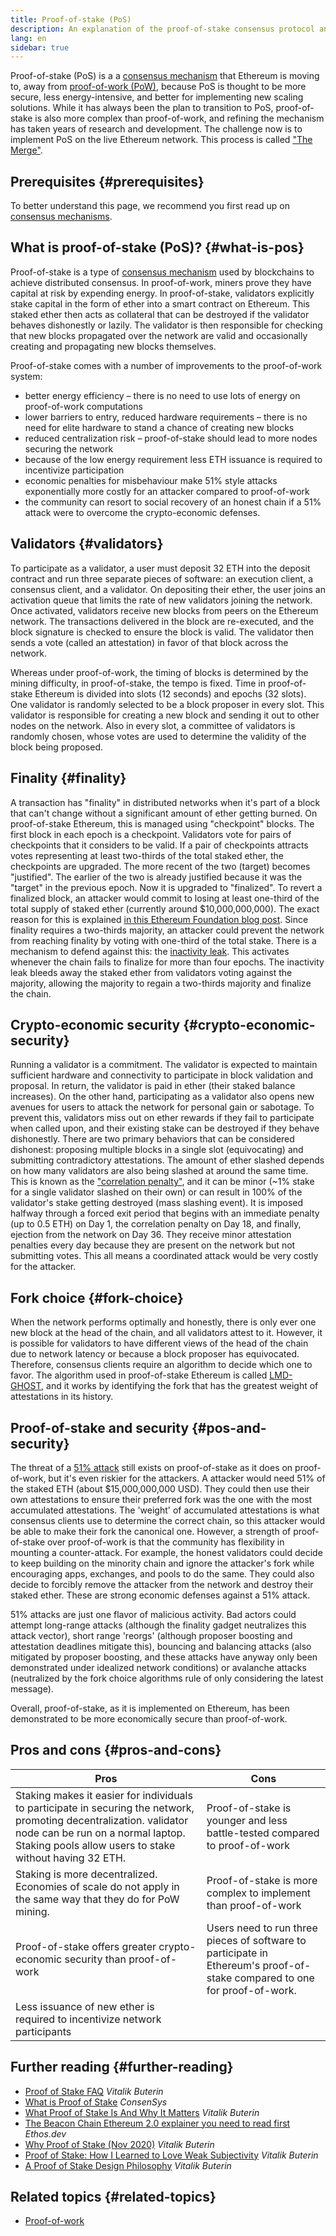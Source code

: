 ```yaml
---
title: Proof-of-stake (PoS)
description: An explanation of the proof-of-stake consensus protocol and its role in Ethereum.
lang: en
sidebar: true
---
```


Proof-of-stake (PoS) is a a [consensus mechanism](/developers/docs/consensus-mechanisms/) that Ethereum is moving to, away from [proof-of-work (PoW)](/developers/docs/consensus-mechanisms/pow/), because PoS is thought to be more secure, less energy-intensive, and better for implementing new scaling solutions. While it has always been the plan to transition to PoS, proof-of-stake is also more complex than proof-of-work, and refining the mechanism has taken years of research and development. The challenge now is to implement PoS on the live Ethereum network. This process is called ["The Merge"](/upgrades/merge/).

## Prerequisites {#prerequisites}

To better understand this page, we recommend you first read up on [consensus mechanisms](/developers/docs/consensus-mechanisms/).

## What is proof-of-stake (PoS)? {#what-is-pos}

Proof-of-stake is a type of [consensus mechanism](/developers/docs/consensus-mechanisms/) used by blockchains to achieve distributed consensus. In proof-of-work, miners prove they have capital at risk by expending energy. In proof-of-stake, validators explicitly stake capital in the form of ether into a smart contract on Ethereum. This staked ether then acts as collateral that can be destroyed if the validator behaves dishonestly or lazily. The validator is then responsible for checking that new blocks propagated over the network are valid and occasionally creating and propagating new blocks themselves.

Proof-of-stake comes with a number of improvements to the proof-of-work system:

- better energy efficiency – there is no need to use lots of energy on proof-of-work computations
- lower barriers to entry, reduced hardware requirements – there is no need for elite hardware to stand a chance of creating new blocks
- reduced centralization risk – proof-of-stake should lead to more nodes securing the network
- because of the low energy requirement less ETH issuance is required to incentivize participation
- economic penalties for misbehaviour make 51% style attacks exponentially more costly for an attacker compared to proof-of-work
- the community can resort to social recovery of an honest chain if a 51% attack were to overcome the crypto-economic defenses.

## Validators {#validators}

To participate as a validator, a user must deposit 32 ETH into the deposit contract and run three separate pieces of software: an execution client, a consensus client, and a validator. On depositing their ether, the user joins an activation queue that limits the rate of new validators joining the network. Once activated, validators receive new blocks from peers on the Ethereum network. The transactions delivered in the block are re-executed, and the block signature is checked to ensure the block is valid. The validator then sends a vote (called an attestation) in favor of that block across the network.

Whereas under proof-of-work, the timing of blocks is determined by the mining difficulty, in proof-of-stake, the tempo is fixed. Time in proof-of-stake Ethereum is divided into slots (12 seconds) and epochs (32 slots). One validator is randomly selected to be a block proposer in every slot. This validator is responsible for creating a new block and sending it out to other nodes on the network. Also in every slot, a committee of validators is randomly chosen, whose votes are used to determine the validity of the block being proposed.

## Finality {#finality}

A transaction has "finality" in distributed networks when it's part of a block that can't change without a significant amount of ether getting burned. On proof-of-stake Ethereum, this is managed using "checkpoint" blocks. The first block in each epoch is a checkpoint. Validators vote for pairs of checkpoints that it considers to be valid. If a pair of checkpoints attracts votes representing at least two-thirds of the total staked ether, the checkpoints are upgraded. The more recent of the two (target) becomes "justified". The earlier of the two is already justified because it was the "target" in the previous epoch. Now it is upgraded to "finalized". To revert a finalized block, an attacker would commit to losing at least one-third of the total supply of staked ether (currently around $10,000,000,000). The exact reason for this is explained [in this Ethereum Foundation blog post](https://blog.ethereum.org/2016/05/09/on-settlement-finality/). Since finality requires a two-thirds majority, an attacker could prevent the network from reaching finality by voting with one-third of the total stake. There is a mechanism to defend against this: the [inactivity leak](https://arxiv.org/pdf/2003.03052.pdf). This activates whenever the chain fails to finalize for more than four epochs. The inactivity leak bleeds away the staked ether from validators voting against the majority, allowing the majority to regain a two-thirds majority and finalize the chain.

## Crypto-economic security {#crypto-economic-security}

Running a validator is a commitment. The validator is expected to maintain sufficient hardware and connectivity to participate in block validation and proposal. In return, the validator is paid in ether (their staked balance increases). On the other hand, participating as a validator also opens new avenues for users to attack the network for personal gain or sabotage. To prevent this, validators miss out on ether rewards if they fail to participate when called upon, and their existing stake can be destroyed if they behave dishonestly. There are two primary behaviors that can be considered dishonest: proposing multiple blocks in a single slot (equivocating) and submitting contradictory attestations. The amount of ether slashed depends on how many validators are also being slashed at around the same time. This is known as the ["correlation penalty"](https://arxiv.org/pdf/2003.03052.pdf), and it can be minor (~1% stake for a single validator slashed on their own) or can result in 100% of the validator's stake getting destroyed (mass slashing event). It is imposed halfway through a forced exit period that begins with an immediate penalty (up to 0.5 ETH) on Day 1, the correlation penalty on Day 18, and finally, ejection from the network on Day 36. They receive minor attestation penalties every day because they are present on the network but not submitting votes. This all means a coordinated attack would be very costly for the attacker.

## Fork choice {#fork-choice}

When the network performs optimally and honestly, there is only ever one new block at the head of the chain, and all validators attest to it. However, it is possible for validators to have different views of the head of the chain due to network latency or because a block proposer has equivocated. Therefore, consensus clients require an algorithm to decide which one to favor. The algorithm used in proof-of-stake Ethereum is called [LMD-GHOST](https://arxiv.org/pdf/2003.03052.pdf), and it works by identifying the fork that has the greatest weight of attestations in its history.

## Proof-of-stake and security {#pos-and-security}

The threat of a [51% attack](https://www.investopedia.com/terms/1/51-attack.asp) still exists on proof-of-stake as it does on proof-of-work, but it's even riskier for the attackers. A attacker would need 51% of the staked ETH (about $15,000,000,000 USD). They could then use their own attestations to ensure their preferred fork was the one with the most accumulated attestations. The 'weight' of accumulated attestations is what consensus clients use to determine the correct chain, so this attacker would be able to make their fork the canonical one. However, a strength of proof-of-stake over proof-of-work is that the community has flexibility in mounting a counter-attack. For example, the honest validators could decide to keep building on the minority chain and ignore the attacker's fork while encouraging apps, exchanges, and pools to do the same. They could also decide to forcibly remove the attacker from the network and destroy their staked ether. These are strong economic defenses against a 51% attack.

51% attacks are just one flavor of malicious activity. Bad actors could attempt long-range attacks (although the finality gadget neutralizes this attack vector), short range 'reorgs' (although proposer boosting and attestation deadlines mitigate this), bouncing and balancing attacks (also mitigated by proposer boosting, and these attacks have anyway only been demonstrated under idealized network conditions) or avalanche attacks (neutralized by the fork choice algorithms rule of only considering the latest message).

Overall, proof-of-stake, as it is implemented on Ethereum, has been demonstrated to be more economically secure than proof-of-work.

## Pros and cons {#pros-and-cons}

| Pros                                                                                                                                                                                                                | Cons                                                                                                                      |
| ------------------------------------------------------------------------------------------------------------------------------------------------------------------------------------------------------------------- | ------------------------------------------------------------------------------------------------------------------------- |
| Staking makes it easier for individuals to participate in securing the network, promoting decentralization. validator node can be run on a normal laptop. Staking pools allow users to stake without having 32 ETH. | Proof-of-stake is younger and less battle-tested compared to proof-of-work                                                |
| Staking is more decentralized. Economies of scale do not apply in the same way that they do for PoW mining.                                                                                                         | Proof-of-stake is more complex to implement than proof-of-work                                                            |
| Proof-of-stake offers greater crypto-economic security than proof-of-work                                                                                                                                           | Users need to run three pieces of software to participate in Ethereum's proof-of-stake compared to one for proof-of-work. |
| Less issuance of new ether is required to incentivize network participants                                                                                                                                          |                                                                                                                           |

## Further reading {#further-reading}

- [Proof of Stake FAQ](https://vitalik.ca/general/2017/12/31/pos_faq.html) _Vitalik Buterin_
- [What is Proof of Stake](https://consensys.net/blog/blockchain-explained/what-is-proof-of-stake/) _ConsenSys_
- [What Proof of Stake Is And Why It Matters](https://bitcoinmagazine.com/culture/what-proof-of-stake-is-and-why-it-matters-1377531463) _Vitalik Buterin_
- [The Beacon Chain Ethereum 2.0 explainer you need to read first](https://ethos.dev/beacon-chain/) _Ethos.dev_
- [Why Proof of Stake (Nov 2020)](https://vitalik.ca/general/2020/11/06/pos2020.html) _Vitalik Buterin_
- [Proof of Stake: How I Learned to Love Weak Subjectivity](https://blog.ethereum.org/2014/11/25/proof-stake-learned-love-weak-subjectivity/) _Vitalik Buterin_
- [A Proof of Stake Design Philosophy](https://medium.com/@VitalikButerin/a-proof-of-stake-design-philosophy-506585978d51) _Vitalik Buterin_

## Related topics {#related-topics}

- [Proof-of-work](/developers/docs/consensus-mechanisms/pow/)
